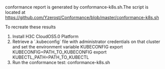 conformance report is generated by conformance-k8s.sh.The script is located at https://github.com/Yzerost/Conformance/blob/master/conformance-k8s.sh

To recreate these results

1. Install  H3C CloudOS5.0 Platform
2. Retrieve a \`.kubeconfig\` file with administrator credentials on that cluster and set the environment variable KUBECONFIG
    export KUBECONFIG=PATH_TO_KUBECONFIG
    export KUBECTL_PATH=PATH_TO_KUBECTL
3. Run the conformance test:
    conformance-k8s.sh


